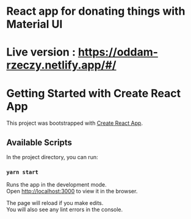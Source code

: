 # React app for donating things with Material UI

# Live version : https://oddam-rzeczy.netlify.app/#/

# Getting Started with Create React App

This project was bootstrapped with [Create React App](https://github.com/facebook/create-react-app).

## Available Scripts

In the project directory, you can run:

### `yarn start`

Runs the app in the development mode.\
Open [http://localhost:3000](http://localhost:3000) to view it in the browser.

The page will  reload if you make edits.\
You will also see any lint errors in the console.

